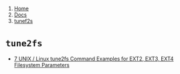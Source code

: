 <!-- -
Title: tunef2s
Description: Notes and links on tune2fs
First Published: 2014-03-09
- -->

<ol class="breadcrumb" itemprop="breadcrumb">
	<li><a href="/">Home</a></li>
	<li><a href="/docs/">Docs</a></li>
	<li><a href="/docs/tune2fs.html">tunef2s</a></li>
</ol>

`tune2fs`
=========

*   [7 UNIX / Linux tune2fs Command Examples for EXT2, EXT3, EXT4 Filesystem Parameters](http://linux.101hacks.com/unix/tune2fs/)
